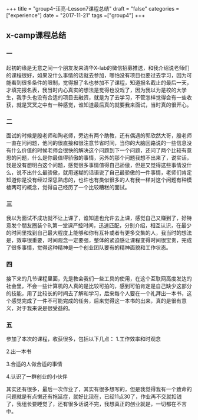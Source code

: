 +++
title = "group4-汪亮-Lesson7课程总结"
draft = "false"
categories = ["experience"]
date = "2017-11-21"
tags =["group4"]
+++

## x-camp课程总结

### 一
起初的缘是无意之间一个朋友发来清华X-lab的微信招募推送，和我介绍说老师们的课程很好，如果没什么事情的话就去参加，哪怕没有项目也要过去学习，因为可能看到很多条件的限制，觉得报了名也参加不了课程，知道报名截止的最后一天，才填完报名表，我当时内心真实的想法是觉得也没戏了，因为我以为是校的大学生，我手头也没有合适的项目去融资，就是为了去学习，不管怎样觉得会有一些收获，就是冥冥之中有一种感觉，谁知道最后真的就要我来面试，当时真的很开心。
### 二
面试的时候是殷老师和陶老师，旁边有两个助教，还有偶遇的郭欣然大哥，殷老师一直在问问题，他问的很直接和很注意节省时间，当你的大脑回路说的一些信息没有什么价值的时候老师会很快的解决这个问题到下一个问题，还问了两个比较有意思的问题，什么是你最值得骄傲的事情，另外的那个问题我想不出来了，说实话，我是没有想明白这个问题，感觉很多事情值得自己骄傲，但是又觉得这些事情没什么，说不出什么最骄傲，就用迷糊的话语说了自己最骄傲的一件事情，老师们肯定知道你是没有经过深思熟虑的，也许也有类似很多的人有我一样对这个问题有种模棱两可的概念，觉得自己经历了一个比较糟糕的面试。
### 三
我以为面试不成功就不让上课了，谁知道也允许去上课，感觉自己又赚到了，好特意发个朋友圈装个B,第一堂课严控时间，迅速匹配，分别介绍，相互认识，在最少的时间里找到自己最大程度上能够和你有互补或者有更多交集的人，我当时的想法是，效率很重要，时间观念一定要强，整体的紧迫感让课程变得时间很宝贵，完成了很多事情，觉得这种精神是一个创业团队要有的精神面貌和工作状态。
### 四
接下来的几节课程里面，先是教会我们一些工具的使用，在这个互联网高度发达的社会里，不会一些计算机的人真的是比较可拍的，感到可怕肯定是自己缺少这部分的技能，用了比较长的时间去了解和学习，后来每个人要在一个礼拜出一本书，这个感觉完成了一件不可能完成的任务，后来觉得这一本书的出来，真的是很有意义，对于我来说是很受益的。
### 五
参加了本次的课程，收获很多，包括以下几点：
1.工作效率和时观念

2.出一本书

3.合适的人做合适的事情

4.认识了一群创业的小伙伴

其实还有很多，最后一次作业了，其实有很多想写的，但是我觉得我有一个致命的问题就是有点懒还有拖延症，就好比现在，已经11点30了，作业再不交就扣钱了，我组长要睡觉了，还有很多话说不完，我想真正的创业就是，一切都在不言中。
